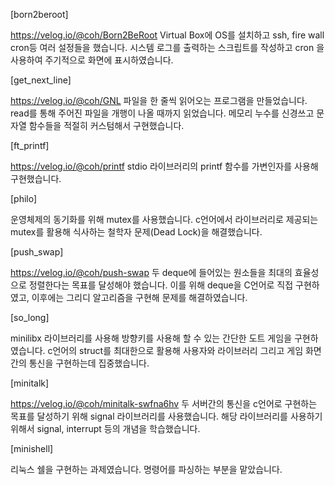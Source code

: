 [born2beroot]

https://velog.io/@coh/Born2BeRoot
Virtual Box에 OS를 설치하고 ssh, fire wall cron등 여러 설정들을 했습니다.
시스템 로그를 출력하는 스크립트를 작성하고 cron 을 사용하여 주기적으로 화면에 표시하였습니다.

[get_next_line]

https://velog.io/@coh/GNL
파일을 한 줄씩 읽어오는 프로그램을 만들었습니다. read를 통해 주어진 파일을 개행이 나올 때까지 읽었습니다. 메모리 누수를 신경쓰고 문자열 함수들을 적절히 커스텀해서 구현했습니다.

[ft_printf]

https://velog.io/@coh/printf
stdio 라이브러리의 printf 함수를 가변인자를 사용해 구현했습니다.

[philo]

운영체제의 동기화를 위해 mutex를 사용했습니다. c언어에서 라이브러리로 제공되는 mutex를 활용해 식사하는 철학자 문제(Dead Lock)을 해결했습니다. 

[push_swap]

https://velog.io/@coh/push-swap
두 deque에 들어있는 원소들을 최대의 효율성으로 정렬한다는 목표를 달성해야 했습니다. 이를 위해 deque을 C언어로 직접 구현하였고, 이후에는 그리디 알고리즘을 구현해 문제를 해결하였습니다.

[so_long]

minilibx 라이브러리를 사용해 방향키를 사용해 할 수 있는 간단한 도트 게임을 구현하였습니다. c언어의 struct를 최대한으로 활용해 사용자와 라이브러리 그리고 게임 화면간의 통신을 구현하는데 집중했습니다.

[minitalk]

https://velog.io/@coh/minitalk-swfna6hv
두 서버간의 통신을 c언어로 구현하는 목표를 달성하기 위해 signal 라이브러리를 사용했습니다. 해당 라이브러리를 사용하기 위해서 signal, interrupt 등의 개념을 학습했습니다.

[minishell]

리눅스 쉘을 구현하는 과제였습니다. 명령어를 파싱하는 부분을 맡았습니다.


